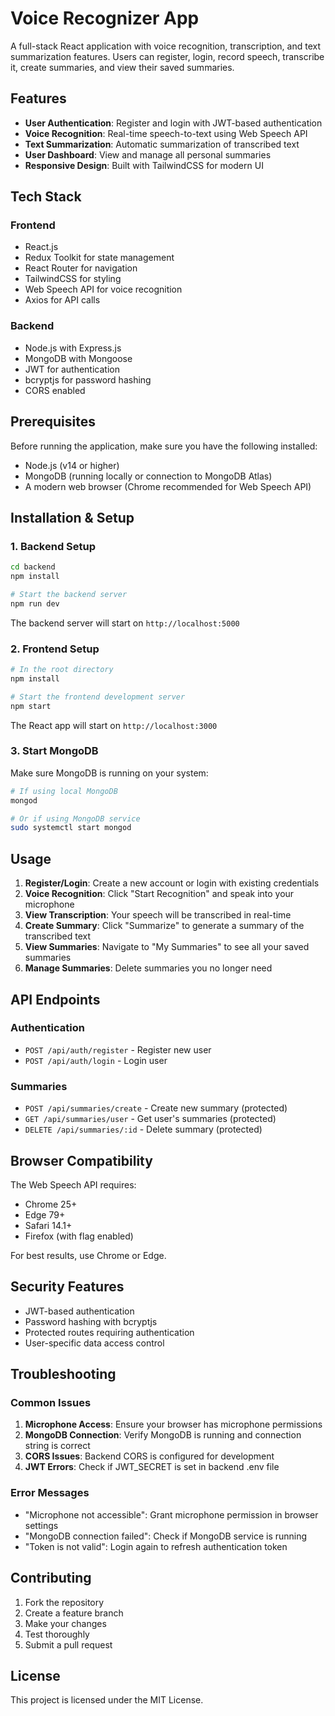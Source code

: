 # Voice Recognizer App

A full-stack React application with voice recognition, transcription, and text summarization features. Users can register, login, record speech, transcribe it, create summaries, and view their saved summaries.

## Features

- **User Authentication**: Register and login with JWT-based authentication
- **Voice Recognition**: Real-time speech-to-text using Web Speech API
- **Text Summarization**: Automatic summarization of transcribed text
- **User Dashboard**: View and manage all personal summaries
- **Responsive Design**: Built with TailwindCSS for modern UI

## Tech Stack

### Frontend
- React.js
- Redux Toolkit for state management
- React Router for navigation
- TailwindCSS for styling
- Web Speech API for voice recognition
- Axios for API calls

### Backend
- Node.js with Express.js
- MongoDB with Mongoose
- JWT for authentication
- bcryptjs for password hashing
- CORS enabled

## Prerequisites

Before running the application, make sure you have the following installed:

- Node.js (v14 or higher)
- MongoDB (running locally or connection to MongoDB Atlas)
- A modern web browser (Chrome recommended for Web Speech API)

## Installation & Setup

### 1. Backend Setup

```bash
cd backend
npm install

# Start the backend server
npm run dev
```

The backend server will start on `http://localhost:5000`

### 2. Frontend Setup

```bash
# In the root directory
npm install

# Start the frontend development server
npm start
```

The React app will start on `http://localhost:3000`

### 3. Start MongoDB

Make sure MongoDB is running on your system:

```bash
# If using local MongoDB
mongod

# Or if using MongoDB service
sudo systemctl start mongod
```

## Usage

1. **Register/Login**: Create a new account or login with existing credentials
2. **Voice Recognition**: Click "Start Recognition" and speak into your microphone
3. **View Transcription**: Your speech will be transcribed in real-time
4. **Create Summary**: Click "Summarize" to generate a summary of the transcribed text
5. **View Summaries**: Navigate to "My Summaries" to see all your saved summaries
6. **Manage Summaries**: Delete summaries you no longer need

## API Endpoints

### Authentication
- `POST /api/auth/register` - Register new user
- `POST /api/auth/login` - Login user

### Summaries
- `POST /api/summaries/create` - Create new summary (protected)
- `GET /api/summaries/user` - Get user's summaries (protected)
- `DELETE /api/summaries/:id` - Delete summary (protected)

## Browser Compatibility

The Web Speech API requires:
- Chrome 25+
- Edge 79+
- Safari 14.1+
- Firefox (with flag enabled)

For best results, use Chrome or Edge.

## Security Features

- JWT-based authentication
- Password hashing with bcryptjs
- Protected routes requiring authentication
- User-specific data access control

## Troubleshooting

### Common Issues

1. **Microphone Access**: Ensure your browser has microphone permissions
2. **MongoDB Connection**: Verify MongoDB is running and connection string is correct
3. **CORS Issues**: Backend CORS is configured for development
4. **JWT Errors**: Check if JWT_SECRET is set in backend .env file

### Error Messages

- "Microphone not accessible": Grant microphone permission in browser settings
- "MongoDB connection failed": Check if MongoDB service is running
- "Token is not valid": Login again to refresh authentication token

## Contributing

1. Fork the repository
2. Create a feature branch
3. Make your changes
4. Test thoroughly
5. Submit a pull request

## License

This project is licensed under the MIT License.
